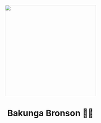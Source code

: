 <div align="center"><img src="https://github.com/drshahizan/BDM/assets/hjh" width="300" /></div>
<h1 align="center">Bakunga Bronson 👨‍💻</h1>
